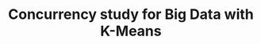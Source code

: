 ---
title: Concurrency study for Big Data with K-Means
published: 2025-01-10
description: A Concurrency and parallelization study comparing Java and Rust
tags: [Low-level, Rust, Java]
category: Projects
draft: true
---